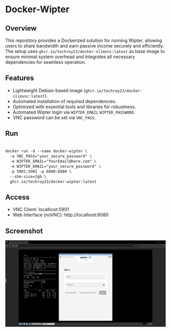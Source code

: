 # Docker-Wipter
 
## Overview
This repository provides a Dockerized solution for running Wipter, allowing users to share bandwidth and earn passive income securely and efficiently. The setup uses `ghcr.io/techroy23/docker-slimvnc:latest` as base image to ensure minimal system overhead and integrates all necessary dependencies for seamless operation.

## Features
- Lightweight Debian-based image (`ghcr.io/techroy23/docker-slimvnc:latest`).
- Automated installation of required dependencies.
- Optimized with essential tools and libraries for robustness.
- Automated Wipter login via  `WIPTER_EMAIL` `WIPTER_PASSWORD`.
- VNC password can be set via `VNC_PASS`.

## Run
```

docker run -d --name docker-wipter \
  -e VNC_PASS="your_secure_password" \
  -e WIPTER_EMAIL="YourEmail@here.com" \
  -e WIPTER_EMAIL="your_secure_password" \
  -p 5901:5901 -p 6080:6080 \
  --shm-size=2gb \
  ghcr.io/techroy23/docker-wipter:latest

```

## Access
- VNC Client: localhost:5901
- Web Interface (noVNC): http://localhost:6080

## Screenshot
![Alt text](screenshot/img1.png)
